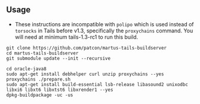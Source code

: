 ## Usage

* These instructions are incompatible with `polipo` which is used instead of `torsocks` in Tails before v1.3, specifically the `proxychains` command. You will need at minimum tails-1.3-rc1 to run this build.

```
git clone https://github.com/patcon/martus-tails-buildserver
cd martus-tails-buildserver
git submodule update --init --recursive

cd oracle-java8
sudo apt-get install debhelper curl unzip proxychains --yes
proxychains ./prepare.sh
sudo apt-get install build-essential lsb-release libasound2 unixodbc libxi6 libxt6 libxtst6 libxrender1 --yes
dpkg-buildpackage -uc -us
```

